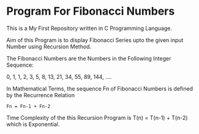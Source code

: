 # Program For Fibonacci Numbers

This is a My First Repository written in C Programming Language.

Aim of this Program is to display Fibonacci Series upto the given input Number using Recursion Method.

The Fibonacci Numbers are the Numbers in the Following Integer Sequence:

0, 1, 1, 2, 3, 5, 8, 13, 21, 34, 55, 89, 144, ....

In Mathematical Terms, the sequence Fn of Fibonacci Numbers is defined by the Recurrence Relation

    Fn = Fn-1 + Fn-2
    
Time Complexity of the this Recursion Program is T(n) = T(n-1) + T(n-2) which is Exponential.
